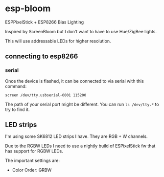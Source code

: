 # esp-bloom

ESPPixelStick + ESP8266 Bias Lighting

Inspired by ScreenBloom but I don't want to have to use Hue/ZigBee lights.

This will use addressable LEDs for higher resolution.

## connecting to esp8266

### serial

Once the device is flashed, it can be connected to via serial with this command:

```shell
screen /dev/tty.usbserial-0001 115200
```

The path of your serial port might be different.  You can run `ls /dev/tty.*` to
try to find it.

## LED strips

I'm using some SK6812 LED strips I have.  They are RGB + W channels.

Due to the RGBW LEDs I need to use a nightly build of ESPixelStick fw that has support
for RGBW LEDs.

The important settings are:
- Color Order: GRBW
